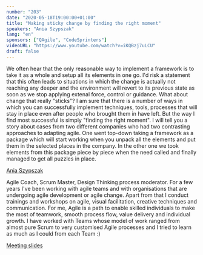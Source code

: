 ```yaml
---
number: "203"
date: "2020-05-18T19:00:00+01:00"
title: "Making sticky change by finding the right moment"
speakers: "Ania Szypszak"
lang: "en"
sponsors: ["QAgile", "CodeSprinters"]
videoURL: "https://www.youtube.com/watch?v=iKQBzj7uLCU"
draft: false
---
```


We often hear that the only reasonable way to implement a framework is to take it as a whole and setup all its elements in one go. I'd risk a statement that this often leads to situations in which the change is actually not reaching any deeper and the environment will revert to its previous state as soon as we stop applying extenal force, control or guidance. What about change that really "sticks"? I am sure that there is a number of ways in which you can successfully implement techniques, tools, processes that will stay in place even after people who brought them in have left. But the way I find most successful is simply "finding the right moment". I will tell you a story about cases from two different companies who had two contrasting approaches to adapting agile. One went top-down taking a framework as a package which will start working when you unpack all the elements and put them in the selected places in the company. In the other one we took elements from this package piece by piece when the need called and finally managed to get all puzzles in place.

<a href="https://www.linkedin.com/in/anna-szypszak/" target="_blank">Ania Szypszak</a>

Agile Coach, Scrum Master, Design Thinking process moderator. For a few years I've been working with agile teams and with organisations that are undergoing agile development or agile change. Apart from that I conduct trainings and workshops on agile, visual facilitation, creative techniques and communication. For me, Agile is a path to enable skilled individuals to make the most of teamwork, smooth process flow, value delivery and individual growth. I have worked with Teams whose model of work ranged from almost pure Scrum to very customised Agile processes and I tried to learn as much as I could from each Team :)

<a href="AW203.pdf" target="_blank">Meeting slides</a>
